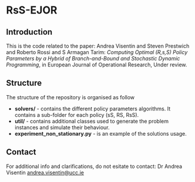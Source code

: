 # RsS-EJOR

## Introduction
This is the code related to the paper:
Andrea Visentin and Steven Prestwich and Roberto Rossi and S Armagan Tarim: *Computing Optimal (R,s,S) Policy Parameters by a Hybrid of Branch-and-Bound and Stochastic Dynamic Programming*, in European Journal of Operational Research, Under review.

## Structure
The structure of the repository is organised as follow
* **solvers/** - contains the different policy parameters algorithms. It contains a sub-folder for each policy (sS, RS, RsS).
* **util/** - contains additional classes used to generate the problem instances and simulate their behaviour.
* **experiment_non_stationary.py** - is an example of the solutions usage.

## Contact 
For additional info and clarifications, do not esitate to contact:
Dr Andrea Visentin
andrea.visentin@ucc.ie
